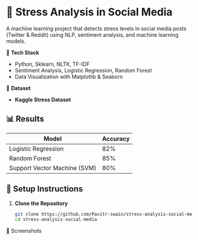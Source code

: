 # 🚀 Stress Analysis in Social Media

 A machine learning project that detects stress levels in social media posts (Twitter &amp; Reddit) using NLP, sentiment analysis, and machine learning models.  
 
📌 **Tech Stack** 
- Python, Sklearn, NLTK, TF-IDF
- Sentiment Analysis, Logistic Regression, Random Forest  
- Data Visualization with Matplotlib & Seaborn 

📌 **Dataset**  
- **Kaggle Stress Dataset**  

## 📊 Results  
| Model | Accuracy |
|-------|---------|
| Logistic Regression | 82% |
| Random Forest | 85% |
| Support Vector Machine (SVM) | 80% |

## 🚀 Setup Instructions  
1. **Clone the Repository**
   ```bash
   git clone https://github.com/Pavitr-swain/stress-analysis-social-media.git
   cd stress-analysis-social-media
📸 Screenshots
